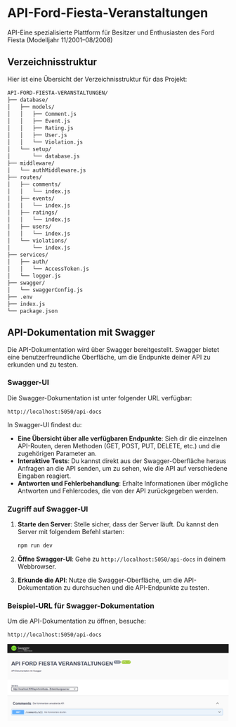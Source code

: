 # API-Ford-Fiesta-Veranstaltungen

API-Eine spezialisierte Plattform für Besitzer und Enthusiasten des Ford Fiesta (Modelljahr 11/2001–08/2008)

## Verzeichnisstruktur

Hier ist eine Übersicht der Verzeichnisstruktur für das Projekt:

```
API-FORD-FIESTA-VERANSTALTUNGEN/
├── database/
│   ├── models/
│   │   ├── Comment.js
│   │   ├── Event.js
│   │   ├── Rating.js
│   │   ├── User.js
│   │   └── Violation.js
│   └── setup/
│       └── database.js
├── middleware/
│   └── authMiddleware.js
├── routes/
│   ├── comments/
│   │   └── index.js
│   ├── events/
│   │   └── index.js
│   ├── ratings/
│   │   └── index.js
│   ├── users/
│   │   └── index.js
│   └── violations/
│       └── index.js
├── services/
│   ├── auth/
│   │   └── AccessToken.js
│   └── logger.js
├── swagger/
│   └── swaggerConfig.js
├── .env
├── index.js
└── package.json
```


## API-Dokumentation mit Swagger

Die API-Dokumentation wird über Swagger bereitgestellt. Swagger bietet eine benutzerfreundliche Oberfläche, um die Endpunkte deiner API zu erkunden und zu testen.

### Swagger-UI

Die Swagger-Dokumentation ist unter folgender URL verfügbar:

```
http://localhost:5050/api-docs
```

In Swagger-UI findest du:

- **Eine Übersicht über alle verfügbaren Endpunkte**: Sieh dir die einzelnen API-Routen, deren Methoden (GET, POST, PUT, DELETE, etc.) und die zugehörigen Parameter an.
- **Interaktive Tests**: Du kannst direkt aus der Swagger-Oberfläche heraus Anfragen an die API senden, um zu sehen, wie die API auf verschiedene Eingaben reagiert.
- **Antworten und Fehlerbehandlung**: Erhalte Informationen über mögliche Antworten und Fehlercodes, die von der API zurückgegeben werden.

### Zugriff auf Swagger-UI

1. **Starte den Server**: Stelle sicher, dass der Server läuft. Du kannst den Server mit folgendem Befehl starten:

   ```bash
   npm run dev
   ```

2. **Öffne Swagger-UI**: Gehe zu `http://localhost:5050/api-docs` in deinem Webbrowser.

3. **Erkunde die API**: Nutze die Swagger-Oberfläche, um die API-Dokumentation zu durchsuchen und die API-Endpunkte zu testen.

### Beispiel-URL für Swagger-Dokumentation

Um die API-Dokumentation zu öffnen, besuche:

```
http://localhost:5050/api-docs
```

![swagger-ui](image-1.png)
